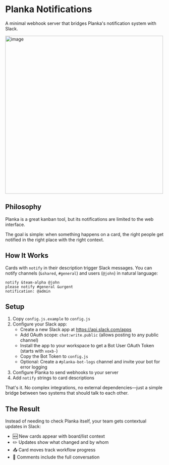# Planka Notifications

A minimal webhook server that bridges Planka's notification system with Slack.

<img
  src="https://github.com/user-attachments/assets/61d5f324-bc82-41ac-b74b-808c88b32821"
  alt="image"
  width="500"
/>


## Philosophy

Planka is a great kanban tool, but its notifications are limited to the web interface.

The goal is simple: when something happens on a card, the right people get notified in the right place with the right
context.

## How It Works

Cards with `notify` in their description trigger Slack messages. You can notify channels (`&shared`, `#general`) and
users (`@john`) in natural language:

```
notify &team-alpha @john
please notify #general &urgent
notification: @admin
```

## Setup

1. Copy `config.js.example` to `config.js`
2. Configure your Slack app:
   - Create a new Slack app at https://api.slack.com/apps
   - Add OAuth scope: `chat:write.public` (allows posting to any public channel)
   - Install the app to your workspace to get a Bot User OAuth Token (starts with `xoxb-`)
   - Copy the Bot Token to `config.js`
   - Optional: Create a `#planka-bot-logs` channel and invite your bot for error logging
3. Configure Planka to send webhooks to your server
4. Add `notify` strings to card descriptions

That's it. No complex integrations, no external dependencies—just a simple bridge between two systems that should talk
to each other.

## The Result

Instead of needing to check Planka itself, your team gets contextual updates in Slack:

- 🆕 New cards appear with board/list context
- ✏️ Updates show what changed and by whom
- 📤 Card moves track workflow progress
- 💬 Comments include the full conversation
